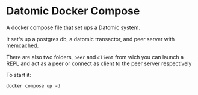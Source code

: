 # Datomic Docker Compose

A docker compose file that set ups a Datomic system.

It set's up a postgres db, a datomic transactor, and peer server with memcached.

There are also two folders, `peer` and `client` from wich you can launch a REPL and act as a peer or connect as client to the peer server respectively

To start it:

```shell
docker compose up -d
```

